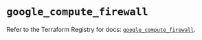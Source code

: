# `google_compute_firewall`

Refer to the Terraform Registry for docs: [`google_compute_firewall`](https://registry.terraform.io/providers/hashicorp/google-beta/6.3.0/docs/resources/google_compute_firewall).
